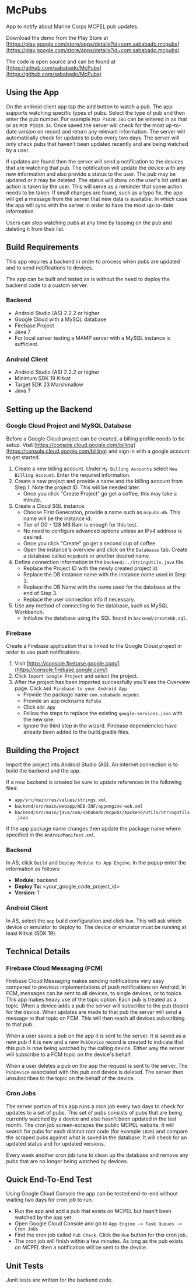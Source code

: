 # McPubs
App to notify about Marine Corps MCPEL pub updates.

Download the demo from the Play Store at
[https://play.google.com/store/apps/details?id=com.sababado.mcpubs](https://play.google.com/store/apps/details?id=com.sababado.mcpubs)

The code is open source and can be found at
[https://github.com/sababado/McPubs](https://github.com/sababado/McPubs)

## Using the App
On the android client app tap the add button to watch a pub. The app supports watching specific types of pubs.
Select the type of pub and then enter the pub number. For example `MCO P1020.34G` can be entered in as that or as `MCO P1020.34`.
Once saved the server will check for the most up-to-date version on record and return any relevant information.
The server will automatically check for updates to pubs every two days. The server will only check pubs
that haven't been updated recently and are being watched by a user.

If updates are found then the server will send a notification to the devices that are watching that pub.
The notification will update the device with any new information and also provide a status to the user.
The pub may be updated or it may be deleted. The status will show on the user's list until an action is
taken by the user. This will serve as a reminder that some action needs to be taken.
If small changes are found, such as a typo fix, the app will get a message from the server that new data
is available. In which case the app will sync with the server in order to have the most up-to-date information.

Users can stop watching pubs at any time by tapping on the pub and deleting it from their list.

## Build Requirements
This app requires a backend in order to process when pubs are updated and to send notifications to devices.

The app can be built and tested as is without the need to deploy the backend code to a custom server.

### Backend
+ Android Studio (AS) 2.2.2 or higher
+ Google Cloud with a MySQL database
+ Firebase Project
+ Java 7
+ For local server testing a MAMP server with a MySQL instance is sufficient.

### Android Client
+ Android Studio (AS) 2.2.2 or higher
+ Minimum SDK 19 Kitkat
+ Target SDK 23 Marshmallow
+ Java 7

## Setting up the Backend
### Google Cloud Project and MySQL Database
Before a Google Cloud project can be created, a billing profile needs to be setup.
Visit [https://console.cloud.google.com/billing](https://console.cloud.google.com/billing) and sign in with a google account to get started.

1. Create a new billing account. Under `My Billing Accounts` select `New Billing Account`. Enter the required information.
2. Create a new project and provide a name and the billing account from Step 1. Note the project ID. This will be needed later.
    + Once you click "Create Project" go get a coffee, this may take a minute.
3. Create a Cloud SQL instance.
    + Choose First Generation, provide a name such as `mcpubs-db`. This name will be the instance id.
    + Tier of D0 - 128 MB Ram is enough for this test.
    + No need to configure advanced options unless an IPv4 address is desired.
    + Once you click "Create" go get a second cup of coffee.
    + Open the instance's overview and click on the `Databases` tab. Create a database called `mcpubsdb` or another desired name.
4. Define connection information in the `backend/../StringUtils.java` file.
    + Replace the Project ID with the newly created project id.
    + Replace the DB Instance name with the instance name used in Step 3.
    + Replace the DB Name with the name used for the database at the end of Step 3.
    + Replace the user connection info if necessary.
5. Use any method of connecting to the database, such as MySQL Workbench.
    + Initialize the database using the SQL found in `backend/createDb.sql`.


### Firebase
Create a Firebase application that is linked to the Google Cloud project in order to use push notifications.

1. Visit [https://console.firebase.google.com/](https://console.firebase.google.com/)
2. Click `Import Google Project` and select the project.
3. After the project has been imported successfully you'll see the Overview page. Click `Add Firebase to your Android App`
    + Provide the package name `com.sababado.mcpubs`.
    + Provide an app nickname `McPubs`
    + Click `Add App`
    + Follow the steps to replace the existing `google-services.json` with the new one.
    + Ignore the third step in the wizard. Firebase dependencies have already been added to the build.gradle files.

## Building the Project
Import the project into Android Studio (AS). An internet connection is to build the backend and the app.

If a new backend is created be sure to update references in the following files:

+ `app/src/main/res/values/strings.xml`
+ `backend/src/main/webapp/WEB-INF/appengine-web.xml`
+ `backend/src/main/java/com/sababado/mcpubs/backend/utils/StringUtils.java`

If the app package name changes then update the package name where specified in the `AndroidManifest.xml`.

### Backend
In AS, click `Build` and `Deploy Module to App Engine`. In the popup enter the information as follows:

+ **Module:** backend
+ **Deploy To:** <your_google_code_project_id>
+ **Version:** 1

### Android Client

In AS, select the `app` build configuration and click `Run`.
This will ask which device or emulator to deploy to.
The device or emulator must be running at least Kitkat (SDK 19).

## Technical Details
### Firebase Cloud Messaging (FCM)
Firebase Cloud Messaging makes sending notifications very easy compared to previous implementations of
push notifications on Android. In FCM, messages can be sent to all devices, to single devices, or to topics.
This app makes heavy use of the topic option. Each pub is treated as a topic. When a device adds a pub
the server will subscribe to the pub (topic) for the device. When updates are made to that pub the server
will send a message to that topic on FCM. This will then reach all devices subscribing to that pub.

When a user saves a pub on the app it is sent to the server. It is saved as a new pub if it is new and a new
`PubDevice` record is created to indicate that this pub is now being watched by the calling device. Either way
the server will subscribe to a FCM topic on the device's behalf.

When a user deletes a pub on the app the request is sent to the server. The `PubDevice` associated with
this pub and device is deleted. The server then unsubscribes to the topic on the behalf of the device.

### Cron Jobs
The server portion of this app runs a cron job every two days to check for updates to a set of pubs.
This set of pubs consists of pubs that are being currently watched by a device and also hasn't been
updated in the last month. The cron job screen-scrapes the public MCPEL website. It will search for
pubs for each distinct root code (for example `1020`) and compare the scraped pubs against what is
saved in the database. It will check for an updated status and for updated versions.

Every week another cron job runs to clean up the database and remove any pubs
that are no longer being watched by devices.

## Quick End-To-End Test
Using Google Cloud Console the app can be tested end-to-end without waiting two days for cron job to run.

+ Run the app and add a pub that exists on MCPEL but hasn't been watched by the app yet.
+ Open Google Cloud Console and go to `App Engine -> Task Queues -> Cron Jobs`
+ Find the cron job called `Pub Check`. Click the `Run` button for this cron job.
+ The cron job will finish within a few minutes. As long as the pub exists on MCPEL then a notification will be sent to the device.

## Unit Tests
Junit tests are written for the backend code.